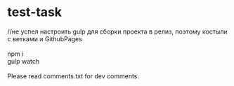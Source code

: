 # test-task <br />
//не успел настроить gulp для сборки проекта в релиз, поэтому костыли с ветками и GithubPages <br /> <br />
npm i <br />
gulp watch<br />
<br />
Please read comments.txt for dev comments.
